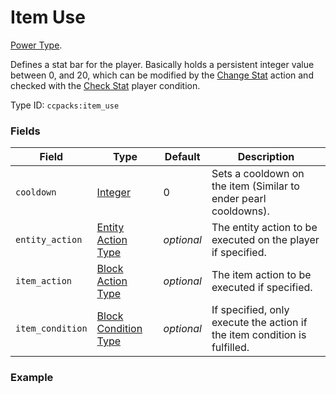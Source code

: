 # Item Use

[Power Type](../power_types.md).

Defines a stat bar for the player. Basically holds a persistent integer value between 0, and 20, which can be modified by the [Change Stat](../entity_actions/change_stat.md) action and checked with the [Check Stat](../entity_conditions/check_stat.md) player condition.

Type ID: `ccpacks:item_use`

### Fields

Field  | Type | Default | Description
-------|------|---------|-------------
`cooldown` | [Integer](../data_types/integer.md) | 0 | Sets a cooldown on the item (Similar to ender pearl cooldowns).
`entity_action` | [Entity Action Type](https://origins.readthedocs.io/en/latest/types/entity_action_types/) | _optional_ | The entity action to be executed on the player if specified.
`item_action` | [Block Action Type](https://origins.readthedocs.io/en/latest/types/item_action_types/) | _optional_ | The item action to be executed if specified.
`item_condition` | [Block Condition Type](https://origins.readthedocs.io/en/latest/types/item_condition_types/) | _optional_ | If specified, only execute the action if the item condition is fulfilled.

### Example